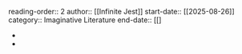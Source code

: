 reading-order:: 2
author:: [[Infinite Jest]]
start-date:: [[2025-08-26]]
category:: Imaginative Literature
end-date:: [[]

-
-